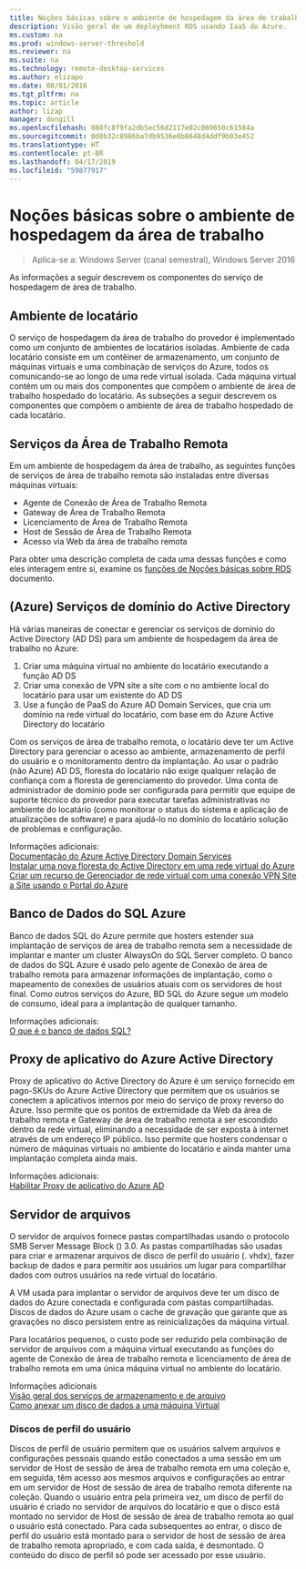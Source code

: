 ```yaml
---
title: Noções básicas sobre o ambiente de hospedagem da área de trabalho
description: Visão geral de um deployhment RDS usando IaaS do Azure.
ms.custom: na
ms.prod: windows-server-threshold
ms.reviewer: na
ms.suite: na
ms.technology: remote-desktop-services
ms.author: elizapo
ms.date: 08/01/2016
ms.tgt_pltfrm: na
ms.topic: article
author: lizap
manager: dongill
ms.openlocfilehash: 880fc8f9fa2db5ec56d2117e02c069650c61584a
ms.sourcegitcommit: 0d0b32c8986ba7db9536e0b8648d4ddf9b03e452
ms.translationtype: HT
ms.contentlocale: pt-BR
ms.lasthandoff: 04/17/2019
ms.locfileid: "59877917"
---
```

# <a name="understanding-the-desktop-hosting-environment"></a>Noções básicas sobre o ambiente de hospedagem da área de trabalho

>Aplica-se a: Windows Server (canal semestral), Windows Server 2016

As informações a seguir descrevem os componentes do serviço de hospedagem de área de trabalho.  
  
## <a name="tenant-environment"></a>Ambiente de locatário  
O serviço de hospedagem da área de trabalho do provedor é implementado como um conjunto de ambientes de locatários isoladas. Ambiente de cada locatário consiste em um contêiner de armazenamento, um conjunto de máquinas virtuais e uma combinação de serviços do Azure, todos os comunicando-se ao longo de uma rede virtual isolada. Cada máquina virtual contém um ou mais dos componentes que compõem o ambiente de área de trabalho hospedado do locatário. As subseções a seguir descrevem os componentes que compõem o ambiente de área de trabalho hospedado de cada locatário.

## <a name="remote-desktop-services"></a>Serviços da Área de Trabalho Remota
Em um ambiente de hospedagem da área de trabalho, as seguintes funções de serviços de área de trabalho remota são instaladas entre diversas máquinas virtuais:

  - Agente de Conexão de Área de Trabalho Remota
  - Gateway de Área de Trabalho Remota
  - Licenciamento de Área de Trabalho Remota
  - Host de Sessão de Área de Trabalho Remota
  - Acesso via Web da área de trabalho remota

Para obter uma descrição completa de cada uma dessas funções e como eles interagem entre si, examine os [funções de Noções básicas sobre RDS](Understanding-RDS-roles.md) documento.
  
##  <a name="azure-active-directory-domain-services"></a>(Azure) Serviços de domínio do Active Directory  
Há várias maneiras de conectar e gerenciar os serviços de domínio do Active Directory (AD DS) para um ambiente de hospedagem da área de trabalho no Azure:

1. Criar uma máquina virtual no ambiente do locatário executando a função AD DS
2. Criar uma conexão de VPN site a site com o no ambiente local do locatário para usar um existente do AD DS
3. Use a função de PaaS do Azure AD Domain Services, que cria um domínio na rede virtual do locatário, com base em do Azure Active Directory do locatário

Com os serviços de área de trabalho remota, o locatário deve ter um Active Directory para gerenciar o acesso ao ambiente, armazenamento de perfil do usuário e o monitoramento dentro da implantação. Ao usar o padrão (não Azure) AD DS, floresta do locatário não exige qualquer relação de confiança com a floresta de gerenciamento do provedor. Uma conta de administrador de domínio pode ser configurada para permitir que equipe de suporte técnico do provedor para executar tarefas administrativas no ambiente do locatário (como monitorar o status do sistema e aplicação de atualizações de software) e para ajudá-lo no domínio do locatário solução de problemas e configuração.  
    
Informações adicionais:  
[Documentação do Azure Active Directory Domain Services](https://azure.microsoft.com/documentation/services/active-directory-ds/)  
[Instalar uma nova floresta do Active Directory em uma rede virtual do Azure](https://azure.microsoft.com/documentation/articles/active-directory-new-forest-virtual-machine/)  
[Criar um recurso de Gerenciador de rede virtual com uma conexão VPN Site a Site usando o Portal do Azure](https://azure.microsoft.com/documentation/articles/vpn-gateway-howto-site-to-site-resource-manager-portal/)  
  
## <a name="azure-sql-database"></a>Banco de Dados do SQL Azure  
Banco de dados SQL do Azure permite que hosters estender sua implantação de serviços de área de trabalho remota sem a necessidade de implantar e manter um cluster AlwaysOn do SQL Server completo. O banco de dados do SQL Azure é usado pelo agente de Conexão de área de trabalho remota para armazenar informações de implantação, como o mapeamento de conexões de usuários atuais com os servidores de host final. Como outros serviços do Azure, BD SQL do Azure segue um modelo de consumo, ideal para a implantação de qualquer tamanho.   
  
Informações adicionais:  
[O que é o banco de dados SQL?](https://azure.microsoft.com/documentation/articles/sql-database-technical-overview/)  
  
## <a name="azure-active-directory-application-proxy"></a>Proxy de aplicativo do Azure Active Directory  
Proxy de aplicativo do Active Directory do Azure é um serviço fornecido em pago-SKUs do Azure Active Directory que permitem que os usuários se conectem a aplicativos internos por meio do serviço de proxy reverso do Azure. Isso permite que os pontos de extremidade da Web da área de trabalho remota e Gateway de área de trabalho remota a ser escondido dentro da rede virtual, eliminando a necessidade de ser exposta à internet através de um endereço IP público. Isso permite que hosters condensar o número de máquinas virtuais no ambiente do locatário e ainda manter uma implantação completa ainda mais.
  
Informações adicionais:  
[Habilitar Proxy de aplicativo do Azure AD](https://azure.microsoft.com/documentation/articles/active-directory-application-proxy-enable/)  
    
## <a name="file-server"></a>Servidor de arquivos  
O servidor de arquivos fornece pastas compartilhadas usando o protocolo SMB Server Message Block () 3.0. As pastas compartilhadas são usadas para criar e armazenar arquivos de disco de perfil do usuário (. vhdx), fazer backup de dados e para permitir aos usuários um lugar para compartilhar dados com outros usuários na rede virtual do locatário.
  
A VM usada para implantar o servidor de arquivos deve ter um disco de dados do Azure conectada e configurada com pastas compartilhadas. Discos de dados do Azure usam o cache de gravação que garante que as gravações no disco persistem entre as reinicializações da máquina virtual.  
  
Para locatários pequenos, o custo pode ser reduzido pela combinação de servidor de arquivos com a máquina virtual executando as funções do agente de Conexão de área de trabalho remota e licenciamento de área de trabalho remota em uma única máquina virtual no ambiente do locatário.  
  
Informações adicionais  
[Visão geral dos serviços de armazenamento e de arquivo](https://technet.microsoft.com/library/hh831487.aspx)  
[Como anexar um disco de dados a uma máquina Virtual](http://www.windowsazure.com/manage/windows/how-to-guides/attach-a-disk/)  
  
### <a name="user-profile-disks"></a>Discos de perfil do usuário  
Discos de perfil de usuário permitem que os usuários salvem arquivos e configurações pessoais quando estão conectados a uma sessão em um servidor de Host de sessão de área de trabalho remota em uma coleção e, em seguida, têm acesso aos mesmos arquivos e configurações ao entrar em um servidor de Host de sessão de área de trabalho remota diferente na coleção. Quando o usuário entra pela primeira vez, um disco de perfil do usuário é criado no servidor de arquivos do locatário e que o disco está montado no servidor de Host de sessão de área de trabalho remota ao qual o usuário está conectado. Para cada subsequentes ao entrar, o disco de perfil do usuário está montado para o servidor de host de sessão de área de trabalho remota apropriado, e com cada saída, é desmontado. O conteúdo do disco de perfil só pode ser acessado por esse usuário.  
  


